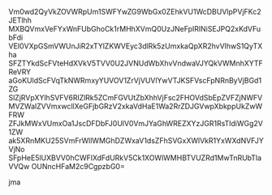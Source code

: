 Vm0wd2QyVkZOVWRpUm1SWFYwZG9WbGx0ZEhkVU1WcDBUVlpPVjFKc2JETlhh
MXBQVmxVeFYxWnFUbGhoCk1rMHhXVmQ0UzJNeFpIRlNiSEJPQ2xKdVFubFdi
VEI0VXpGSmVWUnJiR2xTYlZKWVEyc3dlRk5zUmxkaQpXR2hvVlhwS1QyTXha
SFZTYkdScFVteHdXVkV5TVV0U2JVNUdWbXhvVndwaVJYQkVWMnhXYTFReVRY
aGoKUldScFVqTkNWRmxyYUVOV1ZrVjVUVlYwVTJKSFVscFpNRnByVjBGd1ZG
SlZjRVpXYlhSVFV6RlZlRk5ZCmFGVUtZbXhhVjFsc2FHOVdSbEpZVFZjNWFV
MVZWalZVVmxwcllXeGFjbGRzV2xkaVdHaE1Wa2RrZDJGVwpXbkppUkZwWFRW
ZFJkMWxVUmxOa1JscDFDbFJ0UlV0VmJYaGhWREZXYzJGR1RsTldiWGg2V1ZW
ak5XRnMKU25SVmFrWllWMGhDZWxaV1dsZFhSVGxXWlVkR1YxWXdNVFJYVjNo
SFpHeE5lUXBVV0hCWFlXdFdURkV5Ck1XOWlWMHBTVUZRd1MwTnRUbTlaVVQw
OUNncHFaM2c9CgpzbG0=

jma